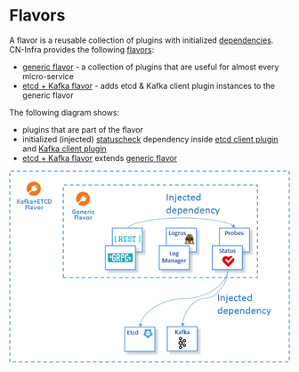 # Flavors

A flavor is a reusable collection of plugins with initialized 
[dependencies](../docs/guidelines/PLUGIN_DEPENDENCIES.md). CN-Infra provides
the following [flavors](../docs/guidelines/PLUGIN_FLAVORS.md):
* [generic flavor](generic) - a collection of plugins that are useful for almost
  every micro-service
* [etcd + Kafka flavor](etcdkafka) - adds etcd & Kafka client plugin instances to 
  the generic flavor 
  
The following diagram shows:
* plugins that are part of the flavor
* initialized (injected) [statuscheck](../statuscheck) dependency 
  inside [etcd client plugin](../db/keyval/etcdv3) and [Kafka client plugin](../messaging/kafka)
* [etcd + Kafka flavor](etcdkafka) extends [generic flavor](generic) 

![flavors](../docs/imgs/flavors.png)

